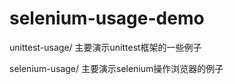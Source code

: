 # selenium-usage-demo

unittest-usage/
    主要演示unittest框架的一些例子
    
selenium-usage/
    主要演示selenium操作浏览器的例子